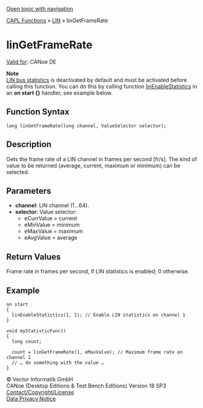 [Open topic with navigation](../../../../../CANoeDEFamily.htm#Topics/CAPLFunctions/LIN/Functions/CAPLfunctionLINGetFrameRate.md)

[CAPL Functions](../../CAPLfunctions.md) » [LIN](../CAPLfunctionsLINOverview.md) » linGetFrameRate

# linGetFrameRate

[Valid for](../../../Shared/FeatureAvailability.md): CANoe DE

**Note**  
[LIN bus statistics](../CAPLfunctionsLINOverview.md#BMBusStatistics) is deactivated by default and must be activated before calling this function. You can do this by calling function [linEnableStatistics](CAPLfunctionLINEnableStatistics.md) in an **on start {}** handler, see example below.

## Function Syntax

```plaintext
long linGetFrameRate(long channel, ValueSelector selector);
```

## Description

Gets the frame rate of a LIN channel in frames per second [fr/s]. The kind of value to be returned (average, current, maximum or minimum) can be selected.

## Parameters

- **channel**: LIN channel (1…64).
- **selector**: Value selector:
  - eCurrValue = current
  - eMinValue = minimum
  - eMaxValue = maximum
  - eAvgValue = average

## Return Values

Frame rate in frames per second, if LIN statistics is enabled; 0 otherwise.

## Example

```plaintext
on start
{
  linEnableStatistics(1, 1); // Enable LIN statistics on channel 1
}

void myStatisticFunc()
{
  long count;

  count = linGetFrameRate(1, eMaxValue); // Maximum frame rate on channel 1
  // … do something with the value …
}
```

© Vector Informatik GmbH  
CANoe (Desktop Editions & Test Bench Editions) Version 18 SP3  
[Contact/Copyright/License](../../../Shared/ContactCopyrightLicense.md)  
[Data Privacy Notice](https://www.vector.com/int/en/company/get-info/privacy-policy/)